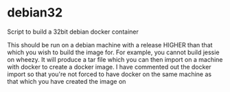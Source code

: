# debian32
Script to build a 32bit debian docker container

This should be run on a debian machine with a release HIGHER than that which you wish to build the image for.  For example, you cannot build jessie on wheezy.  It will produce a tar file which you can then import on a machine with docker to create a docker image.  I have commented out the docker import so that you're not forced to have docker on the same machine as that which you have created the image on

